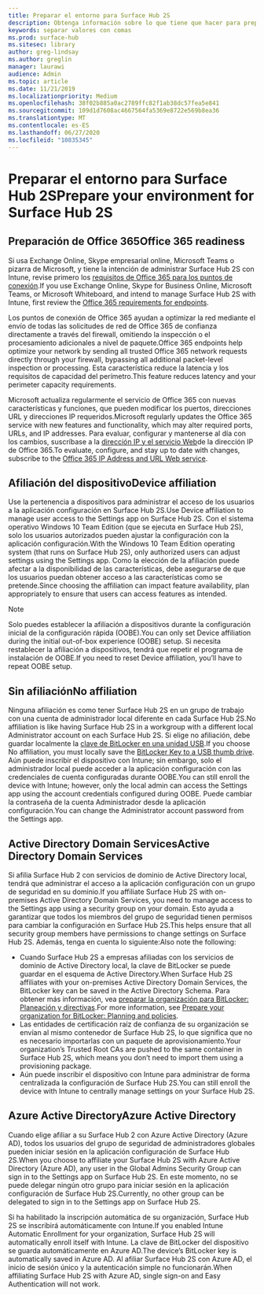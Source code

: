 ```yaml
---
title: Preparar el entorno para Surface Hub 2S
description: Obtenga información sobre lo que tiene que hacer para preparar su entorno para Surface Hub 2S.
keywords: separar valores con comas
ms.prod: surface-hub
ms.sitesec: library
author: greg-lindsay
ms.author: greglin
manager: laurawi
audience: Admin
ms.topic: article
ms.date: 11/21/2019
ms.localizationpriority: Medium
ms.openlocfilehash: 38f02b885a0ac2789ffc82f1ab38dc57fea5e841
ms.sourcegitcommit: 109d1d7608ac4667564fa5369e8722e569b8ea36
ms.translationtype: MT
ms.contentlocale: es-ES
ms.lasthandoff: 06/27/2020
ms.locfileid: "10835345"
---
```

# <span data-ttu-id="f1d94-104">Preparar el entorno para Surface Hub 2S</span><span class="sxs-lookup"><span data-stu-id="f1d94-104">Prepare your environment for Surface Hub 2S</span></span>

## <span data-ttu-id="f1d94-105">Preparación de Office 365</span><span class="sxs-lookup"><span data-stu-id="f1d94-105">Office 365 readiness</span></span>

<span data-ttu-id="f1d94-106">Si usa Exchange Online, Skype empresarial online, Microsoft Teams o pizarra de Microsoft, y tiene la intención de administrar Surface Hub 2S con Intune, revise primero los [requisitos de Office 365 para los puntos de conexión](https://docs.microsoft.com/office365/enterprise/office-365-endpoints).</span><span class="sxs-lookup"><span data-stu-id="f1d94-106">If you use Exchange Online, Skype for Business Online, Microsoft Teams, or Microsoft Whiteboard, and intend to manage Surface Hub 2S with Intune, first review the [Office 365 requirements for endpoints](https://docs.microsoft.com/office365/enterprise/office-365-endpoints).</span></span>

<span data-ttu-id="f1d94-107">Los puntos de conexión de Office 365 ayudan a optimizar la red mediante el envío de todas las solicitudes de red de Office 365 de confianza directamente a través del firewall, omitiendo la inspección o el procesamiento adicionales a nivel de paquete.</span><span class="sxs-lookup"><span data-stu-id="f1d94-107">Office 365 endpoints help optimize your network by sending all trusted Office 365 network requests directly through your firewall, bypassing all additional packet-level inspection or processing.</span></span> <span data-ttu-id="f1d94-108">Esta característica reduce la latencia y los requisitos de capacidad del perímetro.</span><span class="sxs-lookup"><span data-stu-id="f1d94-108">This feature reduces latency and your perimeter capacity requirements.</span></span>

<span data-ttu-id="f1d94-109">Microsoft actualiza regularmente el servicio de Office 365 con nuevas características y funciones, que pueden modificar los puertos, direcciones URL y direcciones IP requeridos.</span><span class="sxs-lookup"><span data-stu-id="f1d94-109">Microsoft regularly updates the Office 365 service with new features and functionality, which may alter required ports, URLs, and IP addresses.</span></span> <span data-ttu-id="f1d94-110">Para evaluar, configurar y mantenerse al día con los cambios, suscríbase a la [dirección IP y el servicio Web](https://docs.microsoft.com/office365/enterprise/office-365-ip-web-service)de la dirección IP de Office 365.</span><span class="sxs-lookup"><span data-stu-id="f1d94-110">To evaluate, configure, and stay up to date with changes, subscribe to the [Office 365 IP Address and URL Web service](https://docs.microsoft.com/office365/enterprise/office-365-ip-web-service).</span></span>

## <span data-ttu-id="f1d94-111">Afiliación del dispositivo</span><span class="sxs-lookup"><span data-stu-id="f1d94-111">Device affiliation</span></span>

<span data-ttu-id="f1d94-112">Use la pertenencia a dispositivos para administrar el acceso de los usuarios a la aplicación configuración en Surface Hub 2S.</span><span class="sxs-lookup"><span data-stu-id="f1d94-112">Use Device affiliation to manage user access to the Settings app on Surface Hub 2S.</span></span>
<span data-ttu-id="f1d94-113">Con el sistema operativo Windows 10 Team Edition (que se ejecuta en Surface Hub 2S), solo los usuarios autorizados pueden ajustar la configuración con la aplicación configuración.</span><span class="sxs-lookup"><span data-stu-id="f1d94-113">With the Windows 10 Team Edition operating system (that runs on Surface Hub 2S),  only authorized users can adjust settings using the Settings app.</span></span> <span data-ttu-id="f1d94-114">Como la elección de la afiliación puede afectar a la disponibilidad de las características, debe asegurarse de que los usuarios puedan obtener acceso a las características como se pretende.</span><span class="sxs-lookup"><span data-stu-id="f1d94-114">Since choosing the affiliation can impact feature availability, plan appropriately to ensure that users can access features as intended.</span></span>

> [!NOTE]
> <span data-ttu-id="f1d94-115">Solo puedes establecer la afiliación a dispositivos durante la configuración inicial de la configuración rápida (OOBE).</span><span class="sxs-lookup"><span data-stu-id="f1d94-115">You can only set Device affiliation during the initial out-of-box experience (OOBE) setup.</span></span> <span data-ttu-id="f1d94-116">Si necesita restablecer la afiliación a dispositivos, tendrá que repetir el programa de instalación de OOBE.</span><span class="sxs-lookup"><span data-stu-id="f1d94-116">If you need to reset Device affiliation, you’ll have to repeat OOBE setup.</span></span>

## <span data-ttu-id="f1d94-117">Sin afiliación</span><span class="sxs-lookup"><span data-stu-id="f1d94-117">No affiliation</span></span>

<span data-ttu-id="f1d94-118">Ninguna afiliación es como tener Surface Hub 2S en un grupo de trabajo con una cuenta de administrador local diferente en cada Surface Hub 2S.</span><span class="sxs-lookup"><span data-stu-id="f1d94-118">No affiliation is like having Surface Hub 2S in a workgroup with a different local Administrator account on each Surface Hub 2S.</span></span> <span data-ttu-id="f1d94-119">Si elige no afiliación, debe guardar localmente la [clave de BitLocker en una unidad USB](https://docs.microsoft.com/windows/security/information-protection/bitlocker/bitlocker-key-management-faq).</span><span class="sxs-lookup"><span data-stu-id="f1d94-119">If you choose No affiliation, you must locally save the [BitLocker Key to a USB thumb drive](https://docs.microsoft.com/windows/security/information-protection/bitlocker/bitlocker-key-management-faq).</span></span> <span data-ttu-id="f1d94-120">Aún puede inscribir el dispositivo con Intune; sin embargo, solo el administrador local puede acceder a la aplicación configuración con las credenciales de cuenta configuradas durante OOBE.</span><span class="sxs-lookup"><span data-stu-id="f1d94-120">You can still enroll the device with Intune; however, only the local admin can access the Settings app using the account credentials configured during OOBE.</span></span> <span data-ttu-id="f1d94-121">Puede cambiar la contraseña de la cuenta Administrador desde la aplicación configuración.</span><span class="sxs-lookup"><span data-stu-id="f1d94-121">You can change the Administrator account password from the Settings app.</span></span>

## <span data-ttu-id="f1d94-122">Active Directory Domain Services</span><span class="sxs-lookup"><span data-stu-id="f1d94-122">Active Directory Domain Services</span></span>

<span data-ttu-id="f1d94-123">Si afilia Surface Hub 2 con servicios de dominio de Active Directory local, tendrá que administrar el acceso a la aplicación configuración con un grupo de seguridad en su dominio.</span><span class="sxs-lookup"><span data-stu-id="f1d94-123">If you affiliate Surface Hub 2S with on-premises Active Directory Domain Services, you need to manage access to the Settings app using a security group on your domain.</span></span> <span data-ttu-id="f1d94-124">Esto ayuda a garantizar que todos los miembros del grupo de seguridad tienen permisos para cambiar la configuración en Surface Hub 2S.</span><span class="sxs-lookup"><span data-stu-id="f1d94-124">This helps ensure that all security group members have permissions to change settings on Surface Hub 2S.</span></span> <span data-ttu-id="f1d94-125">Además, tenga en cuenta lo siguiente:</span><span class="sxs-lookup"><span data-stu-id="f1d94-125">Also note the following:</span></span>

- <span data-ttu-id="f1d94-126">Cuando Surface Hub 2S a empresas afiliadas con los servicios de dominio de Active Directory local, la clave de BitLocker se puede guardar en el esquema de Active Directory.</span><span class="sxs-lookup"><span data-stu-id="f1d94-126">When Surface Hub 2S affiliates with your on-premises Active Directory Domain Services, the BitLocker key can be saved in the Active Directory Schema.</span></span> <span data-ttu-id="f1d94-127">Para obtener más información, vea [preparar la organización para BitLocker: Planeación y directivas](https://docs.microsoft.com/windows/security/information-protection/bitlocker/prepare-your-organization-for-bitlocker-planning-and-policies).</span><span class="sxs-lookup"><span data-stu-id="f1d94-127">For more information, see [Prepare your organization for BitLocker: Planning and policies](https://docs.microsoft.com/windows/security/information-protection/bitlocker/prepare-your-organization-for-bitlocker-planning-and-policies).</span></span> 
- <span data-ttu-id="f1d94-128">Las entidades de certificación raíz de confianza de su organización se envían al mismo contenedor de Surface Hub 2S, lo que significa que no es necesario importarlas con un paquete de aprovisionamiento.</span><span class="sxs-lookup"><span data-stu-id="f1d94-128">Your organization’s Trusted Root CAs are pushed to the same container in Surface Hub 2S, which means you don’t need to import them using a provisioning package.</span></span>
- <span data-ttu-id="f1d94-129">Aún puede inscribir el dispositivo con Intune para administrar de forma centralizada la configuración de Surface Hub 2S.</span><span class="sxs-lookup"><span data-stu-id="f1d94-129">You can still enroll the device with Intune to centrally manage settings on your Surface Hub 2S.</span></span>

## <span data-ttu-id="f1d94-130">Azure Active Directory</span><span class="sxs-lookup"><span data-stu-id="f1d94-130">Azure Active Directory</span></span>

<span data-ttu-id="f1d94-131">Cuando elige afiliar a su Surface Hub 2 con Azure Active Directory (Azure AD), todos los usuarios del grupo de seguridad de administradores globales pueden iniciar sesión en la aplicación configuración de Surface Hub 2S.</span><span class="sxs-lookup"><span data-stu-id="f1d94-131">When you choose to affiliate your Surface Hub 2S with Azure Active Directory (Azure AD), any user in the Global Admins Security Group can sign in to the Settings app on Surface Hub 2S.</span></span> <span data-ttu-id="f1d94-132">En este momento, no se puede delegar ningún otro grupo para iniciar sesión en la aplicación configuración de Surface Hub 2S.</span><span class="sxs-lookup"><span data-stu-id="f1d94-132">Currently, no other group can be delegated to sign in to the Settings app on Surface Hub 2S.</span></span>

<span data-ttu-id="f1d94-133">Si ha habilitado la inscripción automática de su organización, Surface Hub 2S se inscribirá automáticamente con Intune.</span><span class="sxs-lookup"><span data-stu-id="f1d94-133">If you enabled Intune Automatic Enrollment for your organization, Surface Hub 2S will automatically enroll itself with Intune.</span></span> <span data-ttu-id="f1d94-134">La clave de BitLocker del dispositivo se guarda automáticamente en Azure AD.</span><span class="sxs-lookup"><span data-stu-id="f1d94-134">The device’s BitLocker key is automatically saved in Azure AD.</span></span> <span data-ttu-id="f1d94-135">Al afiliar Surface Hub 2S con Azure AD, el inicio de sesión único y la autenticación simple no funcionarán.</span><span class="sxs-lookup"><span data-stu-id="f1d94-135">When affiliating Surface Hub 2S with Azure AD, single sign-on and Easy Authentication will not work.</span></span>
